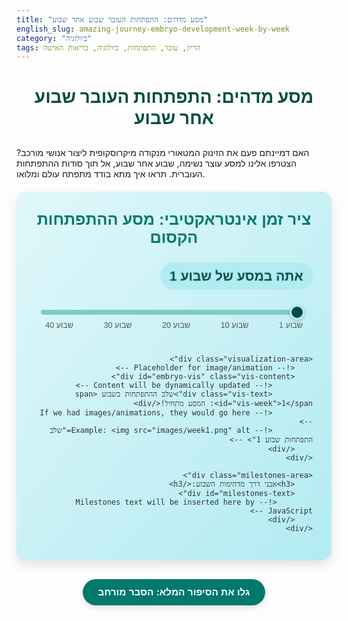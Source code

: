 ```yaml
---
title: "מסע מדהים: התפתחות העובר שבוע אחר שבוע"
english_slug: amazing-journey-embryo-development-week-by-week
category: "ביולוגיה"
tags: הריון, עובר, התפתחות, ביולוגיה, בריאות האישה
---
```

# מסע מדהים: התפתחות העובר שבוע אחר שבוע

האם דמיינתם פעם את הזינוק המטאורי מנקודה מיקרוסקופית ליצור אנושי מורכב? הצטרפו אלינו למסע עוצר נשימה, שבוע אחר שבוע, אל תוך סודות ההתפתחות העוברית. תראו איך מתא בודד מתפתח עולם ומלואו.

<div class="interactive-container">
    <h2>ציר זמן אינטראקטיבי: מסע ההתפתחות הקסום</h2>
    <div class="week-display">אתה במסע של שבוע <span id="current-week">1</span></div>
    <div class="slider-container">
        <input type="range" id="week-slider" min="1" max="40" value="1">
        <div class="slider-labels" aria-hidden="true">
            <span>שבוע 1</span>
            <span>שבוע 10</span>
            <span>שבוע 20</span>
            <span>שבוע 30</span>
            <span>שבוע 40</span>
        </div>
    </div>

    <div class="visualization-area">
        <!-- Placeholder for image/animation -->
        <div id="embryo-vis" class="vis-content">
             <!-- Content will be dynamically updated -->
             <div class="vis-text">שלב ההתפתחות בשבוע <span id="vis-week">1</span>: המסע מתחיל!</div>
             <!-- If we had images/animations, they would go here -->
             <!-- Example: <img src="images/week1.png" alt="שלב התפתחות שבוע 1"> -->
        </div>
    </div>

    <div class="milestones-area">
        <h3>אבני דרך מדהימות השבוע:</h3>
        <div id="milestones-text">
            <!-- Milestones text will be inserted here by JavaScript -->
        </div>
    </div>
</div>

<button id="toggle-explanation-button">גלו את הסיפור המלא: הסבר מורחב</button>

<div id="explanation-content" class="hidden">
    <h2>הסיפור המלא: מסע ההתפתחות המופלא של העובר</h2>

    <h3>ראשית הדרך: זיגוטה, מורולה ובלסטוציסט – הניצוץ הראשון</h3>
    <p>הכל מתחיל במפגש קסום – איחוד תא זרע וביצית היוצר את הזיגוטה, התא הראשון שמכיל את כל המידע הגנטי הייחודי. הזיגוטה מתחילה מיד בריקוד של חלוקות מהירות (קליבג'), ונודדת בחצוצרה לעבר הרחם. היא משנה צורה ממורולה צפופה לבלסטוציסט חלול ואלגנטי. בשבוע השני, הבלסטוציסט מחפש לו בית חם ומשריש עצמו בדופן הרחם העשירה. זהו רגע קריטי שמסמן את תחילת ההריון הביולוגי. במקביל, התאים מתחילים להתמיין – להפוך מתאים זהים לקבוצות תאים עם ייעודים שונים, המתארגנות בשכבות נבט ראשוניות.</p>

    <h3>התקופה העוברית (שבוע 3-8): בניית התשתית – כשהאיברים מקבלים צורה</h3>
    <p>זוהי תקופת "בנייה" אינטנסיבית ומהירה להפליא. בשלב הגסטרולציה (שבוע 3), שלוש שכבות הנבט העיקריות נוצרות ומהן יתפתח כל מה שאתם רואים בתינוק בסופו של דבר: האקטודרם החיצונית תוליד את העור, מערכת העצבים המרכזית (מוח וחוט שדרה) והחושים; המזודרם האמצעית תייצר את השרירים, העצמות, הלב ומערכת הדם, הכליות ואת מערכת הרבייה; והאנדודרם הפנימית תהווה את הבסיס למערכת העיכול, הנשימה, הכבד והלבלב. במהלך תקופה זו, קורות התפתחויות דרמטיות: צינור העצבים נסגר, הלב הפרימיטיבי מתחיל לפעום בקצב מהיר, ניצני ידיים ורגליים מופיעים כגבשושיות זעירות, ותווי פנים ראשוניים מתחילים לבלוט. בסוף התקופה העוברית, בגודל של פטל קטן, ליצור הקטנטן יש כבר את המבנה הבסיסי של אדם, עם כל מערכות האיברים במקומן.</p>

    <h3>התקופה העוברית (שבוע 9-40): גדילה, השלמה והכנה לחיים בחוץ</h3>
    <p>החל משבוע 9 ועד הלידה, היצור הקטן כבר נקרא "עובר" (Fetus), והדגש עובר מבניית איברים להשלמתם, גדילה דרמטית והבשלה לקראת חיים מחוץ לרחם. הגוף מתארך ומקבל פרופורציות מוכרות יותר, אם כי הראש עדיין גדול יחסית. השלד מתחיל להתגרם (להפוך מעצמות סחוס לעצמות קשות), השרירים מתפתחים ומאפשרים תנועות גוף מגוונות שהופכות למורגשות יותר ויותר לאם (לרוב בסביבות שבוע 16-20). הריאות, מערכת העיכול והמוח ממשיכים תהליכי הבשלה מורכבים וחיוניים. בשלבים המאוחרים של ההריון מצטברת שכבת שומן תת-עורי עשירה, החשובה מאין כמותה לוויסות טמפרטורת הגוף של התינוק לאחר הלידה. העובר מתרגל פעולות חיוניות כמו בליעה, מציצה ו"נשימה" (שאיפת מי שפיר) כהכנה לחיים עצמאיים.</p>

    <h3>נקודות ציון מרכזיות במסע:</h3>
    <ul>
        <li>**לב פועם:** כבר בשבוע 4-5, פעימות ראשונות נשמעות!</li>
        <li>**ניצני גפיים:** ידיים ורגליים מתחילות לבצבץ בשבוע 5.</li>
        <li>**עיניים נפתחות:** העיניים עצמן נוצרות מוקדם, אך העפעפיים נשארות סגורות עד סביבות שבוע 26.</li>
        <li>**תנועות ראשונות:** תנועות ספונטניות מתחילות מוקדם, אך מורגשות על ידי האם בד"כ סביב שבוע 16-20.</li>
        <li>**זיהוי מין:** איברי המין החיצוניים מתחילים להיראות שונים בין בנים לבנות החל משבוע 9, ולרוב ניתן לזהות באולטרסאונד סביב שבוע 18-20.</li>
        <li>**שמיעה:** האוזניים מתפתחות והעובר מתחיל להגיב לצלילים מבחוץ סביב שבוע 24.</li>
        <li>**נקודת שרידות:** סביב שבוע 24, תינוקות שנולדים פגים מתחילים ליהנות מסיכויי שרידות טובים יותר עם טיפול נמרץ.</li>
        <li>**בשלות ללידה:** החל משבוע 37, ההריון נחשב במועד, והתינוק בשל לרוב המערכות לחיים בחוץ.</li>
    </ul>

    <h3>הגורמים ששומרים על המסע בטוח ותקין</h3>
    <p>המסע המדהים הזה תלוי בתנאים אופטימליים. תזונה עשירה ומאוזנת של האם, במיוחד חומצה פולית בשלבים המוקדמים, חיונית למניעת מומים. הימנעות מוחלטת מחומרים מזיקים כמו אלכוהול, עישון, סמים מסוימים ותרופות שאינן מאושרות להריון (הידועים כטרטוגנים) קריטית למניעת פגיעה בהתפתחות. גם הימנעות מחשיפה לקרינה, כימיקלים מסוכנים ושליטה על מחלות רקע של האם חשובים ביותר. זיהומים מסוימים במהלך ההריון עלולים גם הם לגרום נזק חמור לעובר המתפתח.</p>

    <h3>מדוע חשוב להבין את המסע?</h3>
    <p>הבנת השלבים הדרמטיים והרגישים של ההתפתחות העוברית מעצימה את ההורים המצפים ומסייעת בקבלת החלטות מושכלות. ידיעת מתי כל מערכת מתפתחת ורגישה במיוחד עוזרת להבין מדוע אורח חיים בריא, טיפול רפואי מתאים והימנעות מחומרים מזיקים הם לא רק המלצות, אלא גורמים קריטיים להבטחת בריאותו המקסימלית של התינוק החדש.</p>
</div>

<style>
    /* General Layout and Typography */
    .interactive-container {
        font-family: 'Arial', sans-serif; /* Use a common, clean font */
        direction: rtl;
        text-align: right;
        max-width: 850px; /* Slightly wider */
        margin: 20px auto;
        padding: 30px; /* More padding */
        border: none;
        border-radius: 15px; /* Softer corners */
        background: linear-gradient(to bottom right, #e0f7fa, #b2ebf2); /* Soft gradient background */
        box-shadow: 0 8px 16px rgba(0, 0, 0, 0.1); /* Add subtle shadow for depth */
        color: #333;
        position: relative; /* For potential absolute positioning inside */
    }

    h1 {
         text-align: center;
         color: #004d40; /* Dark Teal */
         margin-bottom: 30px;
         font-size: 2em;
    }

    .interactive-container h2 {
        color: #00796b; /* Teal */
        text-align: center;
        margin-top: 0;
        margin-bottom: 25px;
        font-size: 1.8em;
    }

    .week-display {
        font-size: 1.5em; /* Larger */
        font-weight: bold;
        text-align: center;
        margin-bottom: 20px;
        color: #004d40; /* Dark Teal */
        padding: 10px 15px;
        background-color: #b2ebf2; /* Light Blue background */
        border-radius: 25px; /* Pill shape */
        display: inline-block; /* Fit to content */
        min-width: 200px; /* Minimum width */
        margin-right: auto; /* Center the pill */
        margin-left: auto; /* Center the pill */
        animation: pulse-week 1s infinite alternate; /* Subtle animation */
    }

    @keyframes pulse-week {
        from { transform: scale(1); opacity: 1; }
        to { transform: scale(1.02); opacity: 0.9; }
    }


    /* Slider Styling */
    .slider-container {
        width: 95%; /* Wider slider */
        margin: 0 auto 30px auto;
        position: relative;
        padding: 10px 0; /* Add padding around slider */
    }

    #week-slider {
        width: 100%;
        height: 8px; /* Thicker track */
        cursor: pointer;
        -webkit-appearance: none; /* Remove default styling */
        appearance: none;
        background: #80cbc4; /* Light Teal track */
        outline: none;
        border-radius: 4px;
        transition: background 0.3s ease;
    }

    #week-slider:hover {
         background: #4db6ac; /* Slightly darker on hover */
    }

    /* Slider Thumb */
    #week-slider::-webkit-slider-thumb {
        -webkit-appearance: none;
        appearance: none;
        width: 24px; /* Larger thumb */
        height: 24px; /* Larger thumb */
        background: #004d40; /* Dark Teal thumb */
        cursor: pointer;
        border-radius: 50%; /* Round thumb */
        border: 3px solid #b2ebf2; /* Light Blue border */
        box-shadow: 0 2px 5px rgba(0, 0, 0, 0.2); /* Add shadow to thumb */
        transition: background 0.3s ease, transform 0.1s ease;
    }

    #week-slider::-moz-range-thumb {
        width: 24px;
        height: 24px;
        background: #004d40;
        cursor: pointer;
        border-radius: 50%;
        border: 3px solid #b2ebf2;
        box-shadow: 0 2px 5px rgba(0, 0, 0, 0.2);
        transition: background 0.3s ease, transform 0.1s ease;
    }

     #week-slider::-webkit-slider-thumb:hover,
     #week-slider::-moz-range-thumb:hover {
         background: #00796b; /* Teal on hover */
         transform: scale(1.1); /* Slightly enlarge on hover */
     }

    .slider-labels {
        display: flex;
        justify-content: space-between;
        font-size: 0.9em; /* Slightly larger labels */
        color: #555;
        margin-top: 8px; /* More space */
        padding: 0 5px; /* Padding to align with slider track */
    }

    .slider-labels span {
        cursor: pointer;
        transition: color 0.3s ease;
    }

    .slider-labels span:hover {
        color: #004d40; /* Dark Teal on hover */
        font-weight: bold;
    }

    /* Visualization Area */
    .visualization-area {
        border: 2px solid #80cbc4; /* Teal border */
        min-height: 300px; /* Increased height */
        display: flex;
        align-items: center;
        justify-content: center;
        background-color: #e0f2f7; /* Very light blue background */
        border-radius: 10px;
        margin-bottom: 25px;
        overflow: hidden;
        position: relative; /* For pseudo-elements or layers */
         transition: background-color 0.5s ease; /* Smooth transition on background */
    }

    .vis-content {
        text-align: center;
        color: #00796b; /* Teal color for text */
        font-style: italic;
        font-size: 1.1em;
        padding: 20px;
         transition: opacity 0.6s ease-in-out; /* Fade in/out text */
    }

    /* CSS for animating visibility */
     .vis-content.fade-out {
         opacity: 0;
     }
     .vis-content.fade-in {
         opacity: 1;
     }


     /* Add subtle patterns or textures if desired (CSS only) */
     .visualization-area::before {
         content: '';
         position: absolute;
         top: 0;
         left: 0;
         right: 0;
         bottom: 0;
         background-image: radial-gradient(#b2ebf2 5%, transparent 5%), radial-gradient(#b2ebf2 5%, transparent 5%);
         background-size: 20px 20px;
         background-position: 0 0, 10px 10px;
         opacity: 0.3; /* Make it very subtle */
         pointer-events: none; /* Ensure clicks go through */
     }


    /* Milestones Area */
    .milestones-area {
        border-top: 2px solid #80cbc4; /* Teal border */
        padding-top: 20px; /* More space */
        margin-top: 20px;
    }

    .milestones-area h3 {
        text-align: right;
        margin-top: 0;
        color: #00796b; /* Teal */
        font-size: 1.4em;
        margin-bottom: 15px;
    }

    #milestones-text {
        color: #444;
        line-height: 1.8; /* More space between lines */
        font-size: 1.1em;
         min-height: 80px; /* Reserve space */
         opacity: 1;
         transition: opacity 0.6s ease-in-out; /* Fade in/out */
    }

     #milestones-text.fade-out {
         opacity: 0;
     }
      #milestones-text.fade-in {
         opacity: 1;
     }


    /* Explanation Button */
    #toggle-explanation-button {
        display: block;
        margin: 30px auto; /* More margin */
        padding: 12px 25px; /* Larger padding */
        font-size: 1.1em; /* Larger font */
        cursor: pointer;
        background-color: #00796b; /* Teal */
        color: white;
        border: none;
        border-radius: 30px; /* Rounded button */
        transition: background-color 0.3s ease, transform 0.2s ease;
        font-weight: bold;
         box-shadow: 0 4px 8px rgba(0, 0, 0, 0.1);
    }

    #toggle-explanation-button:hover {
        background-color: #004d40; /* Darker Teal on hover */
        transform: translateY(-2px); /* Lift effect on hover */
         box-shadow: 0 6px 12px rgba(0, 0, 0, 0.15);
    }

    #toggle-explanation-button:active {
        transform: translateY(0); /* Press effect */
         box-shadow: 0 2px 4px rgba(0, 0, 0, 0.2);
    }


    /* Explanation Content */
    #explanation-content {
        margin-top: 30px;
        padding: 25px; /* More padding */
        border: none;
        border-radius: 15px; /* Matches interactive container */
        background-color: #e0f7fa; /* Lightest Blue */
        line-height: 1.8; /* More space */
        color: #333;
         box-shadow: 0 4px 10px rgba(0, 0, 0, 0.08);
    }

    #explanation-content h2,
    #explanation-content h3 {
        color: #004d40; /* Dark Teal */
        text-align: right;
        margin-bottom: 15px;
    }

    #explanation-content h2 {
        font-size: 1.6em;
         text-align: center;
         margin-bottom: 25px;
    }

     #explanation-content h3 {
         font-size: 1.3em;
         margin-top: 20px;
     }

    #explanation-content p {
        margin-bottom: 15px;
         font-size: 1.05em;
    }

    #explanation-content ul {
        list-style-type: disc;
        padding-right: 25px; /* Adjust padding for RTL */
        margin-bottom: 15px;
    }

    #explanation-content li {
        margin-bottom: 8px;
         font-size: 1.05em;
    }

     #explanation-content li strong {
         color: #0056b3; /* Accent color for key points */
     }


    .hidden {
        display: none;
    }

    /* Responsive adjustments (basic) */
     @media (max-width: 600px) {
         .interactive-container {
             padding: 20px;
         }
         h1 {
             font-size: 1.6em;
         }
          .interactive-container h2 {
             font-size: 1.5em;
          }
         .week-display {
             font-size: 1.3em;
         }
         #week-slider::-webkit-slider-thumb,
         #week-slider::-moz-range-thumb {
             width: 20px;
             height: 20px;
         }
         .visualization-area {
             min-height: 200px;
         }
         .milestones-area h3 {
             font-size: 1.2em;
         }
         #milestones-text {
             font-size: 1em;
         }
         #toggle-explanation-button {
             font-size: 1em;
             padding: 10px 20px;
         }
          #explanation-content {
             padding: 15px;
          }
     }

</style>

<script>
    const weekSlider = document.getElementById('week-slider');
    const currentWeekSpan = document.getElementById('current-week');
    const visWeekSpan = document.getElementById('vis-week');
    const embryoVisDiv = document.getElementById('embryo-vis'); // Main visualization div
    const milestonesTextDiv = document.getElementById('milestones-text');
    const toggleButton = document.getElementById('toggle-explanation-button');
    const explanationContent = document.getElementById('explanation-content');
    const visualizationArea = document.querySelector('.visualization-area'); // Get parent area for background change

    // Data structure for week-specific information with more vivid descriptions and size comparisons
    const developmentData = {
        "1": { description: "המסע מתחיל! לאחר המפגש המופלא, תא בודד (זיגוטה) מתחיל בחלוקה מטאורית ונודד אל הרחם. הוא בגודל של פחות מגרגר מלח.", vis_text: "שבוע 1: הזיגוטה וההשרשה – המסע המיקרוסקופי מתחיל!" },
        "2": { description: "הבלסטוציסט הקטנטן (כמו ראש סיכה) משריש את עצמו בבטחה בדופן הרחם. התאים מתחילים להתמיין ולהתארגן.", vis_text: "שבוע 2: הבלסטוציסט משתקע – הבית נוצר!" },
        "3": { description: "שלב דרמטי: נוצרות שלוש שכבות הנבט שיבנו את כל האיברים! צינור העצבים, הבסיס למערכת העצבים, מתחיל להיווצר. גודל: כראש סיכה.", vis_text: "שבוע 3: בניית התשתית – שכבות החיים נוצרות!" },
        "4": { description: "שינוי צורה מהיר: העובר מתקפל, הלב מתחיל לפעום בקצב שיא! מתחילים להיווצר ניצני מוח, חוט שדרה ומערכת עיכול. גודל: כמו גרגר פרג.", vis_text: "שבוע 4: לב ראשון פועם – צורת גוף בסיסית מתגבשת!" },
        "5": { description: "המוח וחוט השדרה צומחים במהירות. גבשושיות זעירות מופיעות – אלו הם ניצני הידיים והרגליים! גודל: כגרגר אורז.", vis_text: "שבוע 5: מוח וגפיים ראשונות – צמיחה מואצת!" },
        "6": { description: "התפתחות פנים דרמטית: ניתן להבחין בניצני עיניים, אוזניים ופה. הגפיים מתארכות. הלב מתפתח ל-4 חללים. גודל: כמו עדשת ספיר.", vis_text: "שבוע 6: פנים מקבלות צורה – המסע לעולם החיצון מתחיל להשתקף!" },
        "7": { description: "אצבעות וכפות ידיים ורגליים מופיעות כקורים. המוח מתפתח מורכב יותר. הכליות מתחילות לפעול. גודל: כמו אוכמניה קטנה.", vis_text: "שבוע 7: קורי ידיים ורגליים – האיברים הפנימיים מתחילים לעבוד!" },
        "8": { description: "סוף התקופה העוברית! כל האיברים המרכזיים כבר נוצרו בצורה בסיסית. העובר נראה יותר אנושי. גודל: כפטל, כ-1.6 ס\"מ.", vis_text: "שבוע 8: יצור זעיר ומושלם כמעט – שלב הבנייה מסתיים!" },
        "9": { description: "תחילת תקופת העובר (Fetal Period) – הדגש על גדילה והבשלה. הגוף מתיישר. איברי המין החיצוניים מתחילים לבלוט. גודל: כמו זית.", vis_text: "שבוע 9: רשמית 'עובר'! – המסע לגדילה מתחיל!" },
        "10": { description: "האצבעות נפרדות לחלוטין! העובר יכול לכופף גפיים. העצמות מתחילות להתקשות. גודל: כגודל תות שדה, כ-3 ס\"מ.", vis_text: "שבוע 10: אצבעות משוחררות – תנועה אפשרית!" },
        "11": { description: "העובר צף בחופשיות במי השפיר. התפתחות מהירה של המוח ואיברי המין הפנימיים. גודל: כגודל לימון קטן.", vis_text: "שבוע 11: תנועות עדינות – העולם הפנימי מתפתח!" },
        "12": { description: "סוף הטרימסטר הראשון! כל מערכות הגוף פועלות בצורה בסיסית. ניתן לשמוע דופק לב חזק בדופלר. גודל: כגודל שזיף, כ-5.4 ס\"מ.", vis_text: "שבוע 12: סוף השליש הראשון – נקודת ציון מרגשת!" },
        "13": { description: "מיתרי הקול מתפתחים לקראת הבכי הראשון. כפות הידיים והרגליים מפותחות לגמרי. גודל: כגודל אפרסק.", vis_text: "שבוע 13: קולות ראשונים נוצרים – הכנה לעולם בחוץ!" },
        "14": { description: "גדילה מהירה באורך! הצוואר מתארך ומגדיל את טווח התנועה של הראש. טביעות אצבע מתפתחות ייחודיות. גודל: כמו אגס.", vis_text: "שבוע 14: גדילה ניכרת – הייחודיות מתחילה להטבע!" },
        "15": { description: "שלד העובר מתחיל להתקשות - התגרמות. האוזניים מפותחות מספיק כדי לשמוע צלילים חזקים מבחוץ. גודל: כמו תפוח.", vis_text: "שבוע 15: שלד חזק יותר – העולם החיצון נשמע!" },
        "16": { description: "הרגע המרגש: תנועות העובר (קויקנינג) עשויות להיות מורגשות לראשונה על ידי האם! שרירי הפנים פעילים. גודל: כמו אבוקדו, כ-11.6 ס\"מ.", vis_text: "שבוע 16: הנה אני זז! – התקשורת הראשונה עם העולם שבפנים!" },
        "17": { description: "הצטברות שומן תת-עורי מתחילה לספק בידוד ואנרגיה. מנגנוני שמיעה משתפרים עוד יותר. גודל: כמו רימון קטן.", vis_text: "שבוע 17: שכבת הגנה נוצרת – שומן לחיים!" },
        "18": { description: "בבדיקת אולטרסאונד ניתן לזהות את מין העובר! מערכת העצבים מתמחה ויוצרת קשרים מורכבים. גודל: כמו פלפל מתוק.", vis_text: "שבוע 18: בנים? בנות? – עכשיו אפשר לגלות!" },
        "19": { description: "העור מתחיל להתכסות בחומר שומני ומגן הנקרא ורניקס קזאוזה – מעין 'וזלין טבעי'. גודל: כמו מנגו.", vis_text: "שבוע 19: עור רגיש מקבל הגנה – הוורניקס קזאוזה מגיע!" },
        "20": { description: "מחצית ההריון! שיעור הגדילה מהיר. העור מתכסה בפלומה עדינה (לנוגו). גודל: כמו בננה, כ-16.4 ס\"מ.", vis_text: "שבוע 20: חצי הדרך הושלמה! – גדילה משמעותית!" },
        "21": { description: "העובר מתרגל בליעת מי שפיר – תרגול חיוני למערכת העיכול. מערכת העיכול מבשילה. גודל: כמו גזר גדול.", vis_text: "שבוע 21: בולעים ולומדים – הכנה לאוכל אמיתי!" },
        "22": { description: "שגרת שינה וערות מתפתחת. תגובה לגירויים חיצוניים כמו קול ומגע. גודל: כמו חציל קטן.", vis_text: "שבוע 22: ישנים וערים – החיים ברחם מקבלים קצב!" },
        "23": { description: "הריאות מתחילות לייצר סורפקטנט – חומר מדהים שיסייע לנאדיות הריאה לא לקרוס לאחר הלידה. גודל: כמו אשכול ענבים.", vis_text: "שבוע 23: ריאות מוכנות להבשלה – הכנה לנשימה הראשונה!" },
        "24": { description: "נקודת שרידות פוטנציאלית! עם טיפול נמרץ, יש סיכוי לשרוד מחוץ לרחם. תגובה ברורה לרעשים. גודל: כמו תירס על קלח, כ-21 ס\"מ.", vis_text: "שבוע 24: נקודת שרידות – הסיכויים גדלים!" },
        "25": { description: "נימים עדינים מתפתחים בריאות. העובר צובר משקל במהירות לקראת הלידה. גודל: כמו מנגולד.", vis_text: "שבוע 25: צוברים משקל – מתחזקים לקראת המאורע הגדול!" },
        "26": { description: "העיניים נפתחות לראשונה! העובר יכול להגיב לאור חזק החודר דרך דופן הרחם. גודל: כמו חסה גדולה.", vis_text: "שבוע 26: העולם נראה – עיניים נפקחות!" },
        "27": { description: "התפתחות מוחית אדירה! קשרים עצביים רבים נוצרים. מערכת החיסון של העובר מתחילה לפעול. גודל: כמו כרובית קטנה.", vis_text: "שבוע 27: מוח גדל במהירות – המורכבות מתעצמת!" },
        "28": { description: "תחילת הטרימסטר השלישי! סיכוי השרידות מחוץ לרחם עולה משמעותית. הצטברות שומן נמשכת. גודל: כמו חציל גדול.", vis_text: "שבוע 28: השליש האחרון – מרוץ הגדילה מתגבר!" },
        "29": { description: "גדילת הראש נמשכת כדי להכיל את המוח המתפתח. העצמות מתקשות עוד יותר אך הגולגולת נשארת גמישה. גודל: כמו דלעת ערמונים.", vis_text: "שבוע 29: ראש גדול, מוח פעיל – מתכוננים לחשיבה!" },
        "30": { description: "הריאות ממשיכות להבשיל ולהתכונן לנשימה. שיער הראש גדל ועשוי להיות נוכח. גודל: כמו כרוב גדול.", vis_text: "שבוע 30: ריאות לקראת בשלות – השיער צומח!" },
        "31": { description: "הצטברות שומן מהירה תורמת לוויסות טמפרטורה לאחר הלידה ומעניקה לעובר מראה מלא יותר. גודל: כמו אגוז קוקוס.", vis_text: "שבוע 31: צוברים שומן – מתעגלים ומתחממים!" },
        "32": { description: "רוב התינוקות מתהפכים למצג ראש כלפי מטה – המיקום האופטימלי ללידה. הריאות קרובות לבשלות. גודל: כמו דלעת רגילה, כ-28 ס\"מ.", vis_text: "שבוע 32: התהפכות גדולה – מתמקמים לקראת היציאה!" },
        "33": { description: "הגולגולת נשארת רכה וגמישה (עם מרפסים) כדי לאפשר מעבר דרך תעלת הלידה. ציפורני הידיים והרגליים מגיעות לקצות האצבעות. גודל: כמו אננס.", vis_text: "שבוע 33: ראש גמיש – מוכנים למעבר!" },
        "34": { description: "שכבת הוורניקס המגינה מתעבה. הריאות ממשיכות את שלבי ההבשלה האחרונים. גודל: כמו מלון קנטלופ.", vis_text: "שבוע 34: ורניקס עשיר – הגנה מקסימלית לעור!" },
        "35": { description: "המקום ברחם נהיה צפוף מאוד! תנועות גדולות פחות שכיחות, יותר תנועות קטנות, דחיפות ומתיחות. גודל: כמו דבשון.", vis_text: "שבוע 35: נהיה צפוף! – תנועות עדינות יותר!" },
        "36": { description: "כמעט בשל לגמרי! התינוק מקבל נוגדנים מהאם דרך השליה – חיזוק למערכת החיסון. היקף הראש והבטן דומים. גודל: כמו חסה רומית.", vis_text: "שבוע 36: בשלות כמעט מלאה – מתחזקים לקראת העולם!" },
        "37": { description: "נחשב רשמית הריון במועד! התינוק בשל ללידה ורוב המערכות מוכנות לחיים בחוץ. הלנוגו (פלומה) לרוב נעלם. גודל: כמו כרפס.", vis_text: "שבוע 37: הגעת ליעד! – התינוק מוכן לעולם!" },
        "38": { description: "האיברים בשלים לחלוטין. התינוק ממשיך להעלות במשקל וצובר שומן. גודל: כמו לפת.", vis_text: "שבוע 38: המתנה גדולה – הכל מוכן!" },
        "39": { description: "התינוק ממשיך לגדול ולעלות במשקל קטנים. מוכן להיוולד בכל רגע! השליה ממשיכה לספק לו את כל צרכיו. גודל: כמו אבטיחון.", vis_text: "שבוע 39: עלייה אחרונה במשקל – כל רגע אפשרי!" },
        "40": { description: "תאריך הלידה המשוער! התינוק בשל לחלוטין לחיים מחוץ לרחם. הוא ממלא את רוב חלל הרחם. גודל ממוצע: כ-50 ס\"מ, כ-3.5 ק\"ג.", vis_text: "שבוע 40: הלידה כאן! – סוף המסע המדהים בתוכי!" }
    };

    // Function to update the display based on the selected week
    function updateWeekDisplay(week) {
        // Add fade-out class to current content
        milestonesTextDiv.classList.add('fade-out');
        embryoVisDiv.classList.add('fade-out');


        // Wait for fade-out before changing content and fading in
        setTimeout(() => {
            currentWeekSpan.textContent = week;
            visWeekSpan.textContent = week; // Update text in visualization

            const data = developmentData[week] || { description: "מידע על שבוע זה אינו זמין כרגע.", vis_text: `שלב התפתחות שבוע ${week}` };
            milestonesTextDiv.innerHTML = `<p>${data.description}</p>`; // Update milestone text
            embryoVisDiv.querySelector('.vis-text').textContent = data.vis_text; // Update visualization text

             // Update visualization area background/style slightly based on week progression (simulation)
             const progress = (week - 1) / 39; // Normalize week to 0-1
             // Example: Change background hue or lightness slightly
             visualizationArea.style.backgroundColor = `hsl(190, 80%, ${95 - progress * 5}%)`; // Subtle color change simulation

            // Add fade-in class
            milestonesTextDiv.classList.remove('fade-out');
            embryoVisDiv.classList.remove('fade-out');
            milestonesTextDiv.classList.add('fade-in');
            embryoVisDiv.classList.add('fade-in');

            // Remove fade-in class after animation
            milestonesTextDiv.addEventListener('animationend', function handler() {
                 milestonesTextDiv.classList.remove('fade-in');
                 milestonesTextDiv.removeEventListener('animationend', handler);
             });
             embryoVisDiv.addEventListener('animationend', function handler() {
                 embryoVisDiv.classList.remove('fade-in');
                 embryoVisDiv.removeEventListener('animationend', handler);
             });


        }, 300); // Match this duration to your CSS transition duration (0.3s fade-out + small buffer)
    }

    // Event listener for slider input
    weekSlider.addEventListener('input', (event) => {
        const selectedWeek = event.target.value;
        updateWeekDisplay(selectedWeek);
    });

    // Add click listeners for labels (optional but nice UX)
    const labels = document.querySelectorAll('.slider-labels span');
    labels.forEach(label => {
        label.addEventListener('click', () => {
            // Extract week number by removing "שבוע "
            const weekText = label.textContent;
            const week = parseInt(weekText.replace('שבוע ', ''));
            if (!isNaN(week)) {
                weekSlider.value = week;
                updateWeekDisplay(week);
            }
        });
    });

    // Initial display update
    updateWeekDisplay(weekSlider.value);

    // Toggle explanation button
    toggleButton.addEventListener('click', () => {
        explanationContent.classList.toggle('hidden');
         // Optional: change button text based on state
         if (explanationContent.classList.contains('hidden')) {
             toggleButton.textContent = 'גלו את הסיפור המלא: הסבר מורחב';
         } else {
             toggleButton.textContent = 'הסתר הסבר מורחב';
         }
    });

    // Ensure initial state of button text is correct
    if (explanationContent.classList.contains('hidden')) {
        toggleButton.textContent = 'גלו את הסיפור המלא: הסבר מורחב';
    } else {
        toggleButton.textContent = 'הסתר הסבר מורחב';
    }


</script>